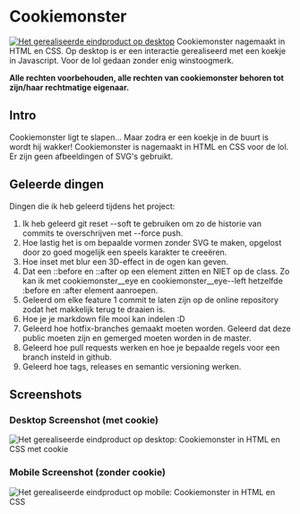 # Cookiemonster
[![Het gerealiseerde eindproduct op desktop](https://vettedingenbouwen.nl/img/cookiemonster.png)](https://vettedingenbouwen.nl/video/cookiemonster/promo.mp4) 
Cookiemonster nagemaakt in HTML en CSS. Op desktop is er een interactie gerealiseerd met een koekje in Javascript. Voor de lol gedaan zonder enig winstoogmerk. 

<b>Alle rechten voorbehouden, alle rechten van cookiemonster behoren tot zijn/haar rechtmatige eigenaar.</b>

## Intro
Cookiemonster ligt te slapen... Maar zodra er een koekje in de buurt is wordt hij wakker!
Cookiemonster is nagemaakt in HTML en CSS voor de lol. Er zijn geen afbeeldingen of SVG's gebruikt. 

## Geleerde dingen
Dingen die ik heb geleerd tijdens het project:
1. Ik heb geleerd git reset --soft te gebruiken om zo de historie van commits te overschrijven met --force push.
2. Hoe lastig het is om bepaalde vormen zonder SVG te maken, opgelost door zo goed mogelijk een speels karakter te creeëren. 
3. Hoe inset met blur een 3D-effect in de ogen kan geven. 
4. Dat een ::before en ::after op een element zitten en NIET op de class. Zo kan ik met cookiemonster__eye en cookiemonster__eye--left hetzelfde :before en :after element aanroepen.
5. Geleerd om elke feature 1 commit te laten zijn op de online repository zodat het makkelijk terug te draaien is.
6. Hoe je je markdown file mooi kan indelen :D
7. Geleerd hoe hotfix-branches gemaakt moeten worden. Geleerd dat deze public moeten zijn en gemerged moeten worden in de master. 
8. Geleerd hoe pull requests werken en hoe je bepaalde regels voor een branch insteld in github.
9. Geleerd hoe tags, releases en semantic versioning werken.

## Screenshots

### Desktop Screenshot (met cookie)
![Het gerealiseerde eindproduct op desktop: Cookiemonster in HTML en CSS met cookie](https://vettedingenbouwen.nl/img/cookiemonster.png "Cookiemonster")

### Mobile Screenshot (zonder cookie)
![Het gerealiseerde eindproduct op mobile: Cookiemonster in HTML en CSS](https://vettedingenbouwen.nl/img/cookiemonster_mobile.png "Cookiemonster")